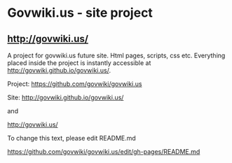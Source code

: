 # Govwiki.us -  site project
## http://govwiki.us/


A project for  govwiki.us future site. Html pages, scripts, css etc.
Everything placed inside the project  is instantly accessible at http://govwiki.github.io/govwiki.us/. 

Project: https://github.com/govwiki/govwiki.us

Site: http://govwiki.github.io/govwiki.us/

and

http://govwiki.us/

To change this text, please edit README.md

https://github.com/govwiki/govwiki.us/edit/gh-pages/README.md
